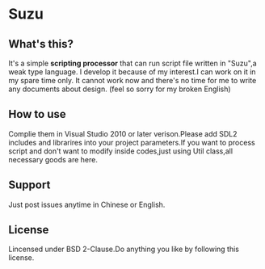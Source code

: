 # Suzu
## What's this?
It's a simple **scripting processor** that can run script file written in "Suzu",a weak type language.
I develop it because of my interest.I can work on it in my spare time only.
It cannot work now and there's no time for me to write any documents about design.
(feel so sorry for my broken English)

## How to use
Complie them in Visual Studio 2010 or later verison.Please add SDL2 includes and librarires into your
project parameters.If you want to process script and don't want to modify inside codes,just using Util
class,all necessary goods are here.

## Support

Just post issues anytime in Chinese or English.

## License
Lincensed under BSD 2-Clause.Do anything you like by following this license.


